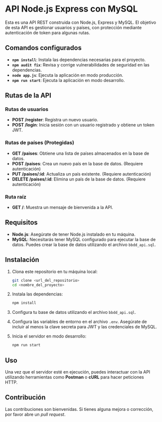 # API Node.js Express con MySQL

Esta es una API REST construida con Node.js, Express y MySQL. El objetivo de esta API es gestionar usuarios y países, con protección mediante autenticación de token para algunas rutas.

## Comandos configurados

- **`npm install`**: Instala las dependencias necesarias para el proyecto.
- **`npm audit fix`**: Revisa y corrige vulnerabilidades de seguridad en las dependencias.
- **`node app.js`**: Ejecuta la aplicación en modo producción.
- **`npm run start`**: Ejecuta la aplicación en modo desarrollo.

## Rutas de la API

### Rutas de usuarios

- **POST /register**: Registra un nuevo usuario.
- **POST /login**: Inicia sesión con un usuario registrado y obtiene un token JWT.

### Rutas de países (Protegidas)

- **GET /paises**: Obtiene una lista de países almacenados en la base de datos.
- **POST /paises**: Crea un nuevo país en la base de datos. (Requiere autenticación)
- **PUT /paises/:id**: Actualiza un país existente. (Requiere autenticación)
- **DELETE /paises/:id**: Elimina un país de la base de datos. (Requiere autenticación)

### Ruta raíz

- **GET /**: Muestra un mensaje de bienvenida a la API.

## Requisitos

- **Node.js**: Asegúrate de tener Node.js instalado en tu máquina.
- **MySQL**: Necesitarás tener MySQL configurado para ejecutar la base de datos. Puedes crear la base de datos utilizando el archivo `bbdd_api.sql`.

## Instalación

1. Clona este repositorio en tu máquina local:

    ```bash
    git clone <url_del_repositorio>
    cd <nombre_del_proyecto>
    ```

2. Instala las dependencias:

    ```bash
    npm install
    ```

3. Configura tu base de datos utilizando el archivo `bbdd_api.sql`.

4. Configura las variables de entorno en el archivo `.env`. Asegúrate de incluir al menos la clave secreta para JWT y las credenciales de MySQL.

5. Inicia el servidor en modo desarrollo:

    ```bash
    npm run start
    ```

## Uso

Una vez que el servidor esté en ejecución, puedes interactuar con la API utilizando herramientas como **Postman** o **cURL** para hacer peticiones HTTP.

## Contribución

Las contribuciones son bienvenidas. Si tienes alguna mejora o corrección, por favor abre un *pull request*.

